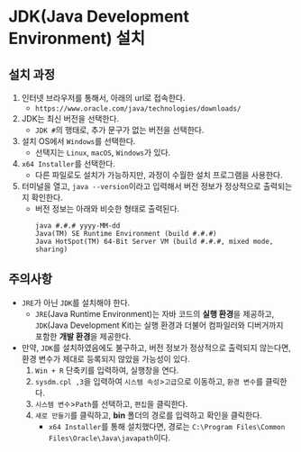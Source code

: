 # JDK(Java Development Environment) 설치

## 설치 과정

1. 인터넷 브라우저를 통해서, 아래의 url로 접속한다.
   - `https://www.oracle.com/java/technologies/downloads/`
2. JDK는 최신 버전을 선택한다.
   - `JDK #`의 행태로, 추가 문구가 없는 버전을 선택한다.
3. 설치 OS에서 `Windows`를 선택한다.
   - 선택지는 `Linux`, `macOS`, `Windows`가 있다.
4. `x64 Installer`를 선택한다.
   - 다른 파일로도 설치가 가능하지만, 과정이 수월한 설치 프로그램을 사용한다.
5. 터미널을 열고, `java --version`이라고 입력해서 버전 정보가 정상적으로 출력되는지 확인한다.
   - 버전 정보는 아래와 비슷한 형태로 출력된다.
     ```
     java #.#.# yyyy-MM-dd
     Java(TM) SE Runtime Environment (build #.#.#)
     Java HotSpot(TM) 64-Bit Server VM (build #.#.#, mixed mode, sharing)
     ```

## 주의사항

- `JRE`가 아닌 `JDK`를 설치해야 한다.
  - `JRE`(Java Runtime Environment)는 자바 코드의 **실행 환경**을 제공하고, `JDK`(Java Development Kit)는 실행 환경과 더불어 컴파일러와 디버거까지 포함한 **개발 환경**을 제공한다.
- 만약, `JDK`를 설치하였음에도 불구하고, 버전 정보가 정상적으로 출력되지 않는다면, 환경 변수가 제대로 등록되지 않았을 가능성이 있다.
  1. `Win + R` 단축키를 입력하여, 실행창을 연다.
  2. `sysdm.cpl ,3`을 입력하여 `시스템 속성`>`고급`으로 이동하고, `환경 변수`를 클릭한다.
  3. `시스템 변수`>`Path`를 선택하고, `편집`을 클릭한다.
  4. `새로 만들기`를 클릭하고, **bin** 폴더의 경로를 입력하고 확인을 클릭한다.
     - `x64 Installer`를 통해 설치했다면, 경로는 `C:\Program Files\Common Files\Oracle\Java\javapath`이다.
